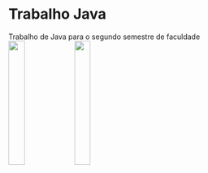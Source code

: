 # Trabalho Java
 Trabalho de Java para o segundo semestre de faculdade
<img src="Documentos\Desktop\Trabalho fp a2\jva1.jpg" style="width:25%">
<img src="Documentos\Desktop\Trabalho fp a2\jva2.jpg" style="width:25%">
